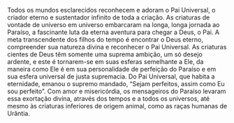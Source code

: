 ﻿Todos os mundos esclarecidos reconhecem e adoram o Pai Universal, o criador eterno e sustentador infinito de toda a criação. As criaturas de vontade de universo em universo embarcaram na longa, longa jornada ao Paraíso, a fascinante luta da eterna aventura para chegar a Deus, o Pai. A meta transcendente dos filhos do tempo é encontrar o Deus eterno, compreender sua natureza divina e reconhecer o Pai Universal. As criaturas cientes de Deus têm somente uma suprema ambição, um só desejo ardente, e este é tornarem-se em suas esferas semelhante a Ele, da maneira como Ele é em sua personalidade de perfeição do Paraíso e em sua esfera universal de justa supremacia. Do Pai Universal, que habita a eternidade, emanou o supremo mandado, “Sejam perfeitos, assim como Eu sou perfeito”. Com amor e misericórdia, os mensageiros do Paraíso levaram essa exortação divina, através dos tempos e a todos os universos, até mesmo às criaturas inferiores de origem animal, como as raças humanas de Urântia.